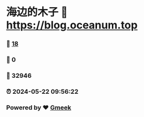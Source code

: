 # 海边的木子 :link: https://blog.oceanum.top 
### :page_facing_up: [18](https://blog.oceanum.top/tag.html) 
### :speech_balloon: 0 
### :hibiscus: 32946 
### :alarm_clock: 2024-05-22 09:56:22 
### Powered by :heart: [Gmeek](https://github.com/Meekdai/Gmeek)

